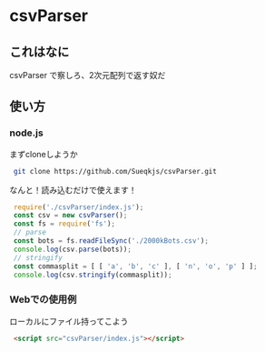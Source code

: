 # csvParser
 
## これはなに

csvParser で察しろ、2次元配列で返す奴だ

## 使い方

### node.js

まずcloneしようか

```bash
 git clone https://github.com/Sueqkjs/csvParser.git
```

なんと！読み込むだけで使えます！

```js
 require('./csvParser/index.js');
 const csv = new csvParser();
 const fs = require('fs');
 // parse
 const bots = fs.readFileSync('./2000kBots.csv');
 console.log(csv.parse(bots));
 // stringify
 const commasplit = [ [ 'a', 'b', 'c' ], [ 'n', 'o', 'p' ] ];
 console.log(csv.stringify(commasplit));
```

### Webでの使用例
ローカルにファイル持ってこよう

```html
 <script src="csvParser/index.js"></script>
```
